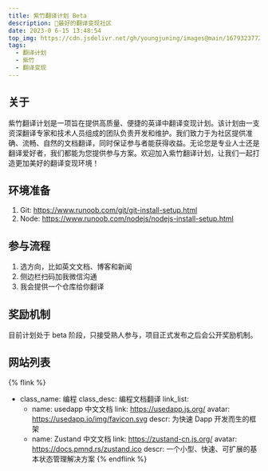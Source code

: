 ```yaml
---
title: 紫竹翻译计划 Beta
description: 🎋最好的翻译变现社区
date: 2023-0 6-15 13:48:54
top_img: https://cdn.jsdelivr.net/gh/youngjuning/images@main/1679323772618.png
tags:
  - 翻译计划
  - 紫竹
  - 翻译变现
---
```


## 关于

紫竹翻译计划是一项旨在提供高质量、便捷的英译中翻译变现计划。该计划由一支资深翻译专家和技术人员组成的团队负责开发和维护。我们致力于为社区提供准确、流畅、自然的文档翻译，同时保证参与者能获得收益。无论您是专业人士还是翻译爱好者，我们都能为您提供参与方案。欢迎加入紫竹翻译计划，让我们一起打造更加美好的翻译变现环境！

## 环境准备

1. Git: https://www.runoob.com/git/git-install-setup.html
2. Node: https://www.runoob.com/nodejs/nodejs-install-setup.html

## 参与流程

1. 选方向，比如英文文档、博客和新闻
2. 侧边栏扫码加我微信沟通
3. 我会提供一个仓库给你翻译

## 奖励机制

目前计划处于 beta 阶段，只接受熟人参与，项目正式发布之后会公开奖励机制。

## 网站列表

{% flink %}
- class_name: 编程
  class_desc: 编程文档翻译
  link_list:
    - name: usedapp 中文文档
      link: https://usedapp.js.org/
      avatar: https://usedapp.io/img/favicon.svg
      descr: 为快速 Dapp 开发而生的框架
    - name: Zustand 中文文档
      link: https://zustand-cn.js.org/
      avatar: https://docs.pmnd.rs/zustand.ico
      descr: 一个小型、快速、可扩展的基本状态管理解决方案
{% endflink %}
